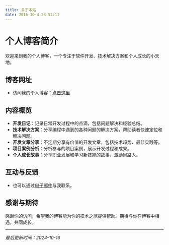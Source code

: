 ```yaml
---
title: 关于本站
date: 2016-10-4 23:52:11
---
```


# 个人博客简介

欢迎来到我的个人博客，一个专注于软件开发、技术解决方案和个人成长的小天地。

## 博客网址

- 访问我的个人博客：[点击这里](https://blog.tx32.cn)

## 内容概览

- **开发日记**：记录日常开发过程中的点滴，包括问题解决和经验总结。
- **技术解决方案**：分享编程中遇到的各种问题的解决方案，帮助读者快速定位和解决问题。
- **开发文章分享**：不定期分享有价值的开发文章，包括技术趋势、最佳实践等。
- **项目案例分析**：分析参与的项目案例，展示开发过程和成果。
- **个人成长故事**：分享职业发展和学习新技能的故事，激励同路人。

## 互动与反馈
- 也可以通过[电子邮件](mailto:Tang-lok@live.cn)与我联系。

## 感谢与期待

感谢你的访问，希望我的博客能为你的技术之旅提供帮助。期待与你在博客中相遇，共同成长。

---

*最后更新时间：2024-10-16*